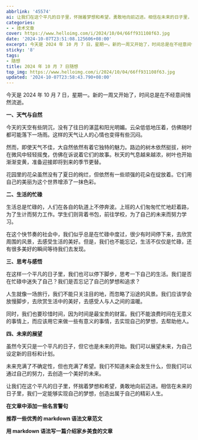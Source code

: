 ```yaml
---
abbrlink: '45574'
ai: 让我们在这个平凡的日子里，怀揣着梦想和希望，勇敢地向前迈进。相信在未来的日子里，我们一定能够实现自己的梦想，创造出属于自己的精彩人生。
categories:
- - 技术文章
cover: https://www.helloimg.com/i/2024/10/04/66ff931108f63.jpg
date: '2024-10-07T23:51:08.125606+08:00'
excerpt: 今天是 2024 年 10 月 7 日，星期一。新的一周又开始了，时间总是在不经意间悄然流逝。 一、天气与自然 今天的天空有些阴沉，没有了往日的湛蓝和阳光明媚。云朵低低地压着，仿佛随时都可能落下一场雨。这样的天气让人的心情也变得有些沉闷。 然而，即使天气不佳，大自然依然有着它独特的魅力。路边的树木依然挺拔，树叶在微风中轻轻摇曳，仿佛在诉说着它们的故事。秋天的气息越来越浓，树叶也开始渐渐变黄，准备迎...
sticky: '8'
tags:
- 随想
title: 2024 年 10 月 7 日随想
top_img: https://www.helloimg.com/i/2024/10/04/66ff931108f63.jpg
updated: '2024-10-07T23:58:43.790+08:00'
---
```

今天是 2024 年 10 月 7 日，星期一。新的一周又开始了，时间总是在不经意间悄然流逝。

**一、天气与自然**

今天的天空有些阴沉，没有了往日的湛蓝和阳光明媚。云朵低低地压着，仿佛随时都可能落下一场雨。这样的天气让人的心情也变得有些沉闷。

然而，即使天气不佳，大自然依然有着它独特的魅力。路边的树木依然挺拔，树叶在微风中轻轻摇曳，仿佛在诉说着它们的故事。秋天的气息越来越浓，树叶也开始渐渐变黄，准备迎接即将到来的季节更替。

花园里的花朵虽然没有了夏日的绚烂，但依然有一些顽强的花朵在绽放着。它们用自己的美丽为这个世界增添了一抹色彩。

**二、生活的忙碌**

生活总是忙碌的，人们在各自的轨道上不停奔波。上班的人们匆匆忙忙地赶着路，为了生计而努力工作。学生们则背着书包，前往学校，为了自己的未来而努力学习。

在这个快节奏的社会中，我们似乎总是在忙碌中度过，很少有时间停下来，去欣赏周围的风景，去感受生活的美好。但是，我们也不能忘记，生活不仅仅是忙碌，还有很多美好的瞬间等待我们去发现。

**三、思考与感悟**

在这样一个平凡的日子里，我们也可以停下脚步，思考一下自己的生活。我们是否在忙碌中迷失了自己？我们是否忘记了自己的梦想和追求？

人生就像一场旅行，我们不能只关注目的地，而忽略了沿途的风景。我们应该学会放慢脚步，去欣赏生活中的美好，去感受人与人之间的温暖。

同时，我们也要珍惜时间，因为时间是最宝贵的财富。我们不能浪费时间在无意义的事情上，而应该用它来做一些有意义的事情，去实现自己的梦想，去帮助他人。

**四、未来的展望**

虽然今天只是一个平凡的日子，但它也是未来的开始。我们可以展望未来，为自己设定新的目标和计划。

未来充满了不确定性，但也充满了希望。我们不知道未来会发生什么，但我们可以通过自己的努力，去创造一个美好的未来。

让我们在这个平凡的日子里，怀揣着梦想和希望，勇敢地向前迈进。相信在未来的日子里，我们一定能够实现自己的梦想，创造出属于自己的精彩人生。

**在文章中添加一些名言警句**

**推荐一些优秀的 markdown 语法文章范文**

**用 markdown 语法写一篇介绍家乡美食的文章**
